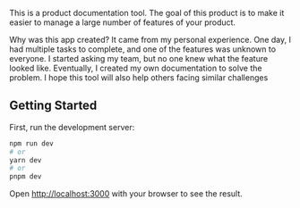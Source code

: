 This is a product documentation tool. The goal of this product is to make it easier to manage a large number of features of your product.

Why was this app created? It came from my personal experience. One day, I had multiple tasks to complete, and one of the features was unknown to everyone. I started asking my team, but no one knew what the feature looked like. Eventually, I created my own documentation to solve the problem. I hope this tool will also help others facing similar challenges

## Getting Started

First, run the development server:

```bash
npm run dev
# or
yarn dev
# or
pnpm dev
```

Open [http://localhost:3000](http://localhost:3000) with your browser to see the result.
